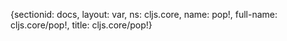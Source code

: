 {sectionid: docs, layout: var, ns: cljs.core, name: pop!, full-name: cljs.core/pop!,
  title: cljs.core/pop!}
